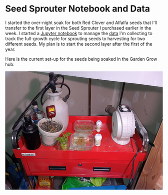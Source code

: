# Seed Sprouter Notebook and Data
I started the over-night soak for both Red Clover and Alfalfa seeds that
I'll transfer to the first layer in the Seed Sprouter I purchased earlier
in the week. I started a [Jupyter notebook][IPYNB] to manage the [data][DATA] 
I'm collecting to track the full-growth cycle for sprouting seeds to harvesting 
for two different seeds. My plan is to start the second layer after the 
first of the year.  

Here is the current set-up for the seeds being soaked in the Garden Grow
hub:

![Seeds on overnight soak](img/02020-12-26_seeds-sprouter-soak.png)

[DATA]: js/seed-sprouter.json
[IPYNB]: https://github.com/jermnelson/garden-blog/blob/main/nb/seed-sprouter.ipynb
